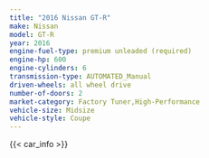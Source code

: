 ```yaml
---
title: "2016 Nissan GT-R"
make: Nissan
model: GT-R
year: 2016
engine-fuel-type: premium unleaded (required)
engine-hp: 600
engine-cylinders: 6
transmission-type: AUTOMATED_Manual
driven-wheels: all wheel drive
number-of-doors: 2
market-category: Factory Tuner,High-Performance
vehicle-size: Midsize
vehicle-style: Coupe
---
```


{{< car_info >}}

